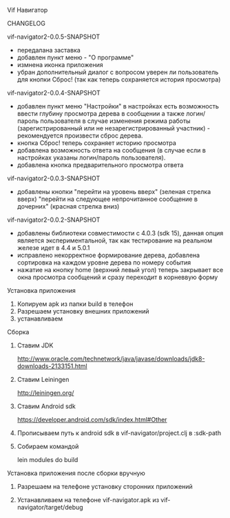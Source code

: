 Vif Навигатор

CHANGELOG

vif-navigator2-0.0.5-SNAPSHOT
- передалана заставка
- добавлен пункт меню - "О программе"
- измнена иконка приложения
- убран дополнительный диалог с вопросом уверен ли пользователь для кнопки Сброс! (так как теперь сохраняется история просмотра)


vif-navigator2-0.0.4-SNAPSHOT
- добавлен пункт меню "Настройки"
  в настройках есть возможность ввести глубину просмотра дерева в сообщении а также логин/пароль пользователя
  в случае изменения режима работы (зарегистрированный или не незарегистрированный участник) - рекомендуется произвести сброс дерева.
- кнопка Сброс! теперь сохраняет историю просмотра
- добавлена возможность ответа на сообщения (в случае если в настройках указаны логин/пароль пользователя).
- добавлена кнопка предварительного просмотра ответа

vif-navigator2-0.0.3-SNAPSHOT
- добавлены кнопки 
   "перейти на уровень вверх" (зеленая стрелка вверх)
   "перейти на следующее непрочитанное сообщение в дочерних" (красная стрелка вниз)


vif-navigator2-0.0.2-SNAPSHOT
- добавлены библиотеки совместимости с 4.0.3 (sdk 15), данная опция является экспериментальной, так как тестирование на реальном железе идет в 4.4 и 5.0.1
- исправлено некорректное формирование дерева, добавлена сортировка на каждом уровне дерева по номеру события
- нажатие на кнопку home (верхний левый угол) теперь закрывает все окна просмотра сообщений и сразу переходит в корневвую форму


Установка приложения 

1. Копируем apk из папки build в телефон
2. Разрешаем установку внешних приложений
3. устанавливаем

Сборка

1. Ставим JDK

    http://www.oracle.com/technetwork/java/javase/downloads/jdk8-downloads-2133151.html
2. Ставим Leiningen

    http://leiningen.org/
3. Ставим Android sdk

    https://developer.android.com/sdk/index.html#Other
4. Прописываем путь к android sdk в vif-navigator/project.clj в :sdk-path
5. Собираем командой

    lein modules do build
    
Установка приложения после сборки вручную

1. Разрешаем на телефоне установку сторонних приложений

2. Устанавливаем на телефоне vif-navigator.apk из vif-navigator/target/debug

